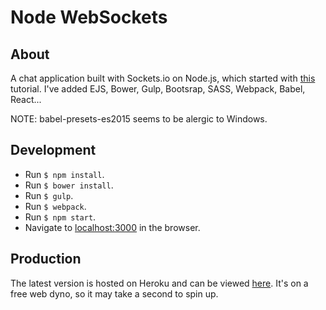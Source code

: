 # Node WebSockets

## About
A chat application built with Sockets.io on Node.js, which started with [this](http://socket.io/get-started/chat/) tutorial. I've added EJS, Bower, Gulp, Bootsrap, SASS, Webpack, Babel, React...

NOTE: babel-presets-es2015 seems to be alergic to Windows.

## Development
* Run `$ npm install`.
* Run `$ bower install`.
* Run `$ gulp`.
* Run `$ webpack`.
* Run `$ npm start`.
* Navigate to [localhost:3000](http://localhost:3000) in the browser.

## Production
The latest version is hosted on Heroku and can be viewed [here](http://node-websockets.herokuapp.com/). It's on a free web dyno, so it may take a second to spin up.
